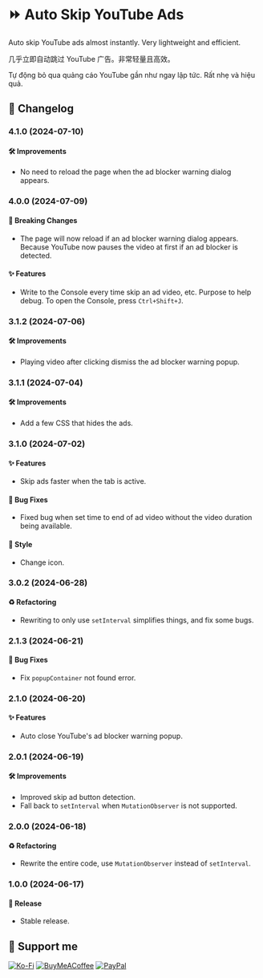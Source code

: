 # ⏩ Auto Skip YouTube Ads

Auto skip YouTube ads almost instantly. Very lightweight and efficient.

几乎立即自动跳过 YouTube 广告。非常轻量且高效。

Tự động bỏ qua quảng cáo YouTube gần như ngay lập tức. Rất nhẹ và hiệu quả.

## 📑 Changelog

### 4.1.0 (2024-07-10)

#### 🛠 Improvements

- No need to reload the page when the ad blocker warning dialog appears.

### 4.0.0 (2024-07-09)

#### 🚨 Breaking Changes

- The page will now reload if an ad blocker warning dialog appears. Because YouTube now pauses the video at first if an ad blocker is detected.

#### ✨ Features

- Write to the Console every time skip an ad video, etc. Purpose to help debug. To open the Console, press `Ctrl+Shift+J`.

### 3.1.2 (2024-07-06)

#### 🛠 Improvements

- Playing video after clicking dismiss the ad blocker warning popup.

### 3.1.1 (2024-07-04)

#### 🛠 Improvements

- Add a few CSS that hides the ads.

### 3.1.0 (2024-07-02)

#### ✨ Features

- Skip ads faster when the tab is active.

#### 🐛 Bug Fixes

- Fixed bug when set time to end of ad video without the video duration being available.

#### 🎨 Style

- Change icon.

### 3.0.2 (2024-06-28)

#### ♻️ Refactoring

- Rewriting to only use `setInterval` simplifies things, and fix some bugs.

### 2.1.3 (2024-06-21)

#### 🐛 Bug Fixes

- Fix `popupContainer` not found error.

### 2.1.0 (2024-06-20)

#### ✨ Features

- Auto close YouTube's ad blocker warning popup.

### 2.0.1 (2024-06-19)

#### 🛠 Improvements

- Improved skip ad button detection.
- Fall back to `setInterval` when `MutationObserver` is not supported.

### 2.0.0 (2024-06-18)

#### ♻️ Refactoring

- Rewrite the entire code, use `MutationObserver` instead of `setInterval`.

### 1.0.0 (2024-06-17)

#### 🔖 Release

- Stable release.

## 🎁 Support me

[![Ko-Fi](https://img.shields.io/badge/Ko--fi-F16061?style=for-the-badge&logo=ko-fi&logoColor=white)](https://ko-fi.com/tientq64)
[![BuyMeACoffee](https://img.shields.io/badge/Buy%20Me%20a%20Coffee-ffdd00?style=for-the-badge&logo=buy-me-a-coffee&logoColor=black)](https://buymeacoffee.com/tientq64)
[![PayPal](https://img.shields.io/badge/PayPal-00457C?style=for-the-badge&logo=paypal&logoColor=white)](https://paypal.me/tientq64)
